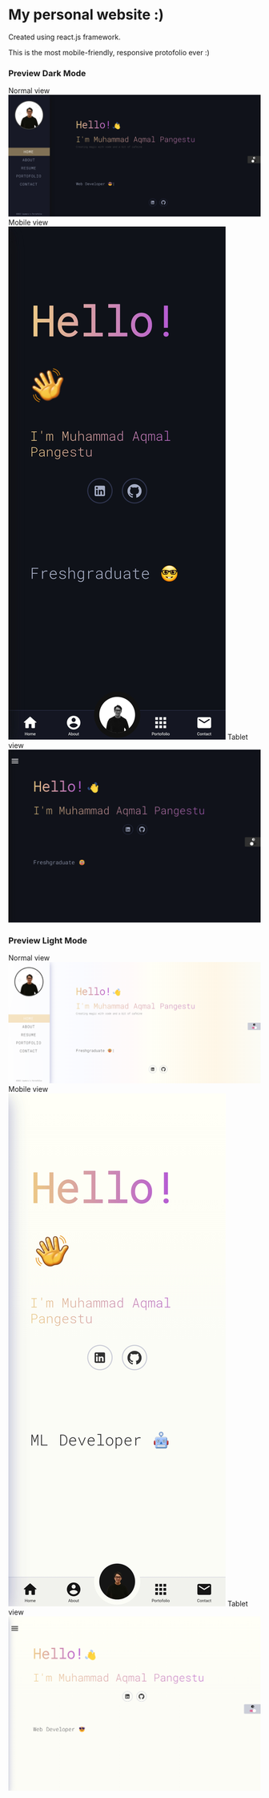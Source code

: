 # My personal website :)

Created using react.js framework.

This is the most mobile-friendly, responsive protofolio ever :)

### Preview Dark Mode

Normal view
![alt text](https://github.com/maqmal/Portofolio/blob/main/preview/normal%20dark.png)
Mobile view
![alt text](https://github.com/maqmal/Portofolio/blob/main/preview/mobile%20dark.jpg)
Tablet view
![alt text](https://github.com/maqmal/Portofolio/blob/main/preview/tablet%20dark.png)

### Preview Light Mode

Normal view
![alt text](https://github.com/maqmal/Portofolio/blob/main/preview/normal%20light.png)
Mobile view
![alt text](https://github.com/maqmal/Portofolio/blob/main/preview/mobil%20light.jpg)
Tablet view
![alt text](https://github.com/maqmal/Portofolio/blob/main/preview/tablet%20light.png)

